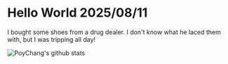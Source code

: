 # Hello World 2025/08/11

I bought some shoes from a drug dealer. I don't know what he laced them with, but I was tripping all day!

![PoyChang's github stats](https://github-readme-stats.vercel.app/api?username=poychang&show_icons=true&theme=dracula)
